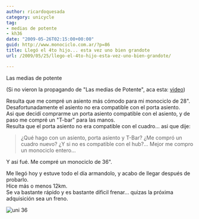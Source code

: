 ```yaml
---
author: ricardoquesada
category: unicycle
tag:
- medias de potente
- kh36
date: "2009-05-26T02:15:00+00:00"
guid: http://www.monociclo.com.ar/?p=86
title: Llegó el 4to hijo... esta vez uno bien grandote
url: /2009/05/25/llego-el-4to-hijo-esta-vez-uno-bien-grandote/

---
```


Las medias de potente

(Si no vieron la propagando de "Las medias de Potente", aca
esta: [video](https://www.youtube.com/watch?v=8gQ99UOaWOw))

Resulta que me compré un asiento más cómodo para mi monociclo de 28".  
Desafortunadamente el asiento no era compatible con el porta asiento.  
Asi que decidí comprarme un porta asiento compatible con el asiento, y de paso
me compré un "T-bar" para las manos.  
Resulta que el porta asiento no era compatible con el cuadro... asi que dije:

> ¿Qué hago con un asiento, porta asiento y T-Bar? ¿Me compró un cuadro nuevo?
> ¿Y si no es compatible con el hub?... Mejor me compro un monociclo entero...

Y asi fué. Me compré un monociclo de 36".

Me llegó hoy y estuve todo el día armandolo, y acabo de llegar después de
probarlo.  
Hice más o menos 12km.  
Se va bastante rápido y es bastante díficil frenar... quizas la próxima
adquisición sea un freno.

![uni 36](/images/llego-el-4to-hijo-esta-vez-uno-bien-grandote.jpg)
